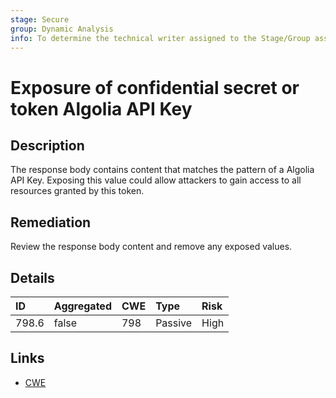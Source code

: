 ```yaml
---
stage: Secure
group: Dynamic Analysis
info: To determine the technical writer assigned to the Stage/Group associated with this page, see https://about.gitlab.com/handbook/product/ux/technical-writing/#assignments
---
```


# Exposure of confidential secret or token Algolia API Key

## Description

The response body contains content that matches the pattern of a Algolia API Key.
Exposing this value could allow attackers to gain access to all resources granted by this token.

## Remediation

Review the response body content and remove any exposed values.

## Details

| ID | Aggregated | CWE | Type | Risk |
|:---|:--------|:--------|:--------|:--------|
| 798.6 | false | 798 | Passive | High |

## Links

- [CWE](https://cwe.mitre.org/data/definitions/798.html)
